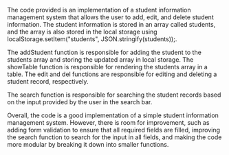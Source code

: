 The code provided is an implementation of a student information management system that allows the user to add, edit, and delete student information. The student information is stored in an array called students, and the array is also stored in the local storage using localStorage.setItem("students", JSON.stringify(students));.

The addStudent function is responsible for adding the student to the students array and storing the updated array in local storage. The showTable function is responsible for rendering the students array in a table. The edit and del functions are responsible for editing and deleting a student record, respectively.

The search function is responsible for searching the student records based on the input provided by the user in the search bar.

Overall, the code is a good implementation of a simple student information management system. However, there is room for improvement, such as adding form validation to ensure that all required fields are filled, improving the search function to search for the input in all fields, and making the code more modular by breaking it down into smaller functions.
